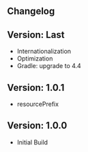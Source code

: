 Changelog
--------------------------------

Version: Last
--------------------------------
- Internationalization
- Optimization
- Gradle: upgrade to 4.4

Version: 1.0.1
--------------------------------
- resourcePrefix

Version: 1.0.0
--------------------------------
- Initial Build